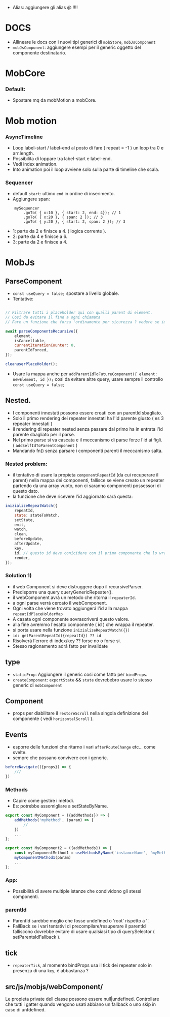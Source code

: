 - Alias: aggiungere gli alias @ !!!!

# DOCS
- Allineare le docs con i nuovi tipi generici di `mobStore`, `mobJsComponent`
- `mobJsComponent`: aggiungere esempi per il generic <R> oggetto del componente destinatario.

# MobCore

### Default:
- Spostare mq da mobMotion a mobCore.


# Mob motion

### AsyncTimeline
- Loop label-start / label-end al posto di fare ( repeat = -1 ) un loop tra 0 e arr.length.
- Possibilita di loppare tra label-start e label-end.
- Vedi index animation.
- Into animation poi il loop avviene solo sulla parte di timeline che scala.

### Sequencer
- default `start`: ultimo `end` in ordine di inserimento.
- Aggiungere span:<br/>

```
    mySequencer
        .goTo( { x:10 }, { start: 2, end: 4}); // 1
        .goTo( { x:20 }, { span: 2 }); // 3
        .goTo( { y:20 }, { start: 2, span: 2 }); // 3
```
- 1: parte da 2 e finisce a 4. ( logica corrente ).
- 2: parte da 4 e finisce a 6.
- 3: parte da 2 e finisce a 4.


# MobJs

## ParseComponent
- `const useQuery = false;` spostare a livello globale.
- Tentative:
```js

// Filtrare tutti i placeholder qui con qualli parent di element.
// Cosi da evitare il find a ogni chiamata
// Fare un funzione che forza 'ordinamento per sicurezza ? vedere se impatta sulla performance.

await parseComponentsRecursive({
    element,
    isCancellable,
    currentIterationCounter: 0,
    parentIdForced,
});

cleanuserPlaceHolder();
```
- Usare la mappa anche per `addParentIdToFutureComponent({ element: newElement, id });` cosi da evitare altre query, usare sempre il controllo `const useQuery = false;`


## Nested.
- I componenti innestati possono essere creati con un parentId sbagliato.
- Solo il primo rendering dei repeater innestati ha l'id parente giusto ( es 3 repeater innestati )
- il rendering di repeater nested senza passare dal primo ha in entrata l'id parente sbagliato per il parse.
- Nel primo parse si va cascata e il meccanismo di parse forze l'id ai figli. ( `addSelfIdToParentComponent` )
- Mandando fn() senza parsare i componenti parenti il meccanismo salta.

### Nested problem:
- il tentativo di usare la propieta `componentRepeatId` (da cui recuperare il parent) nella mappa dei componenti, fallisce se viene creato un repeater partendo da una array vuoto, non ci saranno componenti possessori di questo dato.
- la funzione che deve ricevere l'id aggiornato sará questa:
```js
inizializeRepeatWatch({
    repeatId,
    state: stateToWatch,
    setState,
    emit,
    watch,
    clean,
    beforeUpdate,
    afterUpdate,
    key,
    id, // questo id deve conicidere con il primo componente che lo wrappa.
    render,
});
```

### Solution 1)
- il web Component si deve distruggere dopo il recursiveParser.
- Predisporre una query queryGenericRepeater().
- il webComponent avrá un metodo che ritorna il `repeaterId`.
- a ogni parse verrá cercato il webComponent.
- Ogni volta che viene trovato aggiungerá l'id alla mappa `repeatIdPlaceHolderMap`
- A casata ogni componente sovrascriverá questo valore.
- alla fine avremmo l'esatto componente ( id ) che wrappa il repeater.
- si porta usare nella funzione `inizializeRepeatWatch({})`
- `id: getParentRepeatId({repeatId}) ?? id`
- Risolverá l'errore di index/key ?? forse no o forse si.
- Stesso ragionamento adrá fatto per invalidate

## type
- `staticProp`: Aggiungere il generic <R> cosi come fatto per `bindProps`.
- `createComponent`: `exportState` && `state` dovrebebro usare lo stesso generic<T> di `mobComponent`


## Component
- props per diabilitare il `restoreScroll` nella singola definizione del componente ( vedi `horizontalScroll` ).

## Events
- esporre delle funzioni che ritarno i vari `afterRouteChange` etc... come svelte.
- sempre che possano convivere con i generic.

```js
beforeNavigate(({props}) => {
    ///
})
```

### Methods
- Capire come gestire i metodi.
- Es: potrebbe assomigliare a setStateByName.

```js
export const MyComponent = ({addMethods}) => {
    addMethods('myMethod', (param) => {
        //
    })
    ...
};
```

```js
export const MyComponent2 = ({addMethods}) => {
    const myComponentMethod1 = useMethodsByName('instanceName', 'myMethod1')
    myComponentMethod1(param)
    ...
};
```

### App:
- Possibilitá di avere multiple istanze che condividono gli stessi componenti.

### parentId
- ParentId sarebbe meglio che fosse undefined o 'root' rispetto a ''.
- FallBack se i vari tentativi di precompilare/resuperare il parentId falliscono dovrebbe evitare di usare qualsiasi tipo di querySelector ( setParentsIdFallback ).

## tick
- `repeaterTick`, al momento bindProps usa il tick dei repeater solo in presenza di una `key`, é abbastanza ?

## src/js/mobjs/webComponent/
Le propieta private dell classe possono essere null|undefined.
Controllare che tutti i gatter quando vengono usati abbiano un fallback o uno skip in caso di unfdefined.





